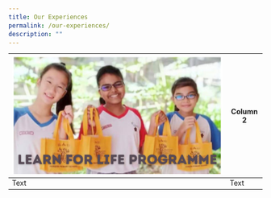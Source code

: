 ```yaml
---
title: Our Experiences
permalink: /our-experiences/
description: ""
---
```

| ![](/images/Learn%20for%20Life%20Programme.png) | Column 2 |
| -------- | -------- | 
| Text     | Text     |